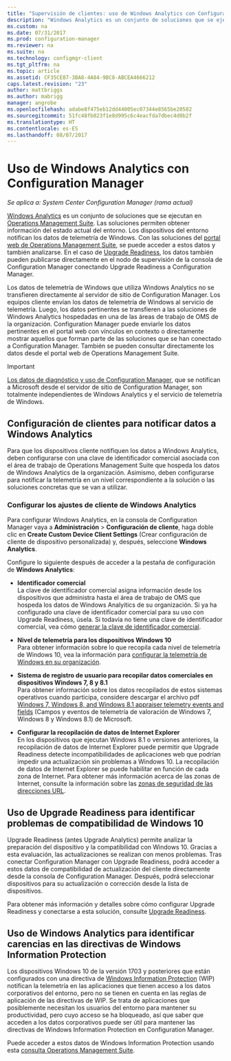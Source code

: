 ```yaml
---
title: "Supervisión de clientes: uso de Windows Analytics con Configuration Manager | Microsoft Docs"
description: "Windows Analytics es un conjunto de soluciones que se ejecutan en Operations Management Suite que permiten extraer información valiosa sobre el estado actual del entorno. Para ello, aprovecha los datos de telemetría de Windows que notifican los dispositivos de dicho entorno."
ms.custom: na
ms.date: 07/31/2017
ms.prod: configuration-manager
ms.reviewer: na
ms.suite: na
ms.technology: configmgr-client
ms.tgt_pltfrm: na
ms.topic: article
ms.assetid: CF35CE87-3BA8-4A84-9BC8-ABCEA4666212
caps.latest.revision: "23"
author: mattbriggs
ms.author: mabrigg
manager: angrobe
ms.openlocfilehash: adabe8f475eb12dd44005ec07344e8565be20582
ms.sourcegitcommit: 51fc48fb023f1e8d995c6c4eacfda7dbec4d0b2f
ms.translationtype: HT
ms.contentlocale: es-ES
ms.lasthandoff: 08/07/2017
---
```

# <a name="use-windows-analytics-with-configuration-manager"></a>Uso de Windows Analytics con Configuration Manager

*Se aplica a: System Center Configuration Manager (rama actual)*

[Windows Analytics](https://www.microsoft.com/en-us/WindowsForBusiness/windows-analytics) es un conjunto de soluciones que se ejecutan en [Operations Management Suite](/azure/operations-management-suite/operations-management-suite-overview). Las soluciones permiten obtener información del estado actual del entorno. Los dispositivos del entorno notifican los datos de telemetría de Windows. Con las soluciones del [portal web de Operations Management Suite](https://mms.microsoft.com), se puede acceder a estos datos y también analizarse. En el caso de [Upgrade Readiness](/sccm/core/clients/manage/upgrade/upgrade-analytics), los datos también pueden publicarse directamente en el nodo de supervisión de la consola de Configuration Manager conectando Upgrade Readiness a Configuration Manager.

Los datos de telemetría de Windows que utiliza Windows Analytics no se transfieren directamente al servidor de sitio de Configuration Manager. Los equipos cliente envían los datos de telemetría de Windows al servicio de telemetría. Luego, los datos pertinentes se transfieren a las soluciones de Windows Analytics hospedadas en una de las áreas de trabajo de OMS de la organización. Configuration Manager puede enviarle los datos pertinentes en el portal web con vínculos en contexto o directamente mostrar aquellos que forman parte de las soluciones que se han conectado a Configuration Manager. También se pueden consultar directamente los datos desde el portal web de Operations Management Suite.

>[!Important]
>[Los datos de diagnóstico y uso de Configuration Manager](../../plan-design/diagnostics/diagnostics-and-usage-data.md), que se notifican a Microsoft desde el servidor de sitio de Configuration Manager, son totalmente independientes de Windows Analytics y el servicio de telemetría de Windows.

## <a name="configure-clients-to-report-data-to-windows-analytics"></a>Configuración de clientes para notificar datos a Windows Analytics

Para que los dispositivos cliente notifiquen los datos a Windows Analytics, deben configurarse con una clave de identificador comercial asociada con el área de trabajo de Operations Management Suite que hospeda los datos de Windows Analytics de la organización. Asimismo, deben configurarse para notificar la telemetría en un nivel correspondiente a la solución o las soluciones concretas que se van a utilizar. 

### <a name="configure-windows-analytics-client-settings"></a>Configurar los ajustes de cliente de Windows Analytics
Para configurar Windows Analytics, en la consola de Configuration Manager vaya a **Administración** > **Configuración de cliente**, haga doble clic en **Create Custom Device Client Settings** (Crear configuración de cliente de dispositivo personalizada) y, después, seleccione **Windows Analytics**.  

Configure lo siguiente después de acceder a la pestaña de configuración de **Windows Analytics**:
  -  **Identificador comercial**  
La clave de identificador comercial asigna información desde los dispositivos que administra hasta el área de trabajo de OMS que hospeda los datos de Windows Analyitics de su organización. Si ya ha configurado una clave de identificador comercial para su uso con Upgrade Readiness, úsela. Si todavía no tiene una clave de identificador comercial, vea cómo [generar la clave de identificador comercial]( https://technet.microsoft.com/itpro/windows/deploy/upgrade-readiness-get-started#generate-your-commercial-id-key).

  -  **Nivel de telemetría para los dispositivos Windows 10**   
Para obtener información sobre lo que recopila cada nivel de telemetría de Windows 10, vea la información para [configurar la telemetría de Windows en su organización](https://technet.microsoft.com/itpro/windows/manage/configure-windows-telemetry-in-your-organization#telemetry-levels).

  -  **Sistema de registro de usuario para recopilar datos comerciales en dispositivos Windows 7, 8 y 8.1**   
Para obtener información sobre los datos recopilados de estos sistemas operativos cuando participa, considere descargar el archivo pdf [Windows 7, Windows 8, and Windows 8.1 appraiser telemetry events and fields](https://go.microsoft.com/fwlink/?LinkID=822965) (Campos y eventos de telemetría de valoración de Windows 7, Windows 8 y Windows 8.1) de Microsoft.

  -  **Configurar la recopilación de datos de Internet Explorer**  
En los dispositivos que ejecutan Windows 8.1 o versiones anteriores, la recopilación de datos de Internet Explorer puede permitir que Upgrade Readiness detecte incompatibilidades de aplicaciones web que podrían impedir una actualización sin problemas a Windows 10. La recopilación de datos de Internet Explorer se puede habilitar en función de cada zona de Internet. Para obtener más información acerca de las zonas de Internet, consulte la información sobre las [zonas de seguridad de las direcciones URL](https://msdn.microsoft.com/library/ms537183(v=vs.85).aspx).

## <a name="use-upgrade-readiness-to-identify-windows-10-compatibility-issues"></a>Uso de Upgrade Readiness para identificar problemas de compatibilidad de Windows 10

Upgrade Readiness (antes Upgrade Analytics) permite analizar la preparación del dispositivo y la compatibilidad con Windows 10. Gracias a esta evaluación, las actualizaciones se realizan con menos problemas. Tras conectar Configuration Manager con Upgrade Readiness, podrá acceder a estos datos de compatibilidad de actualización del cliente directamente desde la consola de Configuration Manager. Después, podrá seleccionar dispositivos para su actualización o corrección desde la lista de dispositivos.

Para obtener más información y detalles sobre cómo configurar Upgrade Readiness y conectarse a esta solución, consulte [Upgrade Readiness](../../clients/manage/upgrade/upgrade-analytics.md).

## <a name="use-windows-analytics-to-identify-gaps-in-windows-information-protection-policies"></a>Uso de Windows Analytics para identificar carencias en las directivas de Windows Information Protection

Los dispositivos Windows 10 de la versión 1703 y posteriores que están configurados con una directiva de [Windows Information Protection](https://docs.microsoft.com/en-us/windows/threat-protection/windows-information-protection/protect-enterprise-data-using-wip) (WIP) notifican la telemetría en las aplicaciones que tienen acceso a los datos corporativos del entorno, pero no se tienen en cuenta en las reglas de aplicación de las directivas de WIP. Se trata de aplicaciones que posiblemente necesitan los usuarios del entorno para mantener su productividad, pero cuyo acceso se ha bloqueado, así que saber que acceden a los datos corporativos puede ser útil para mantener las directivas de Windows Information Protection en Configuration Manager. 

Puede acceder a estos datos de Windows Information Protection usando esta [consulta Operations Management Suite](https://go.microsoft.com/fwlink/?linkid=849952).